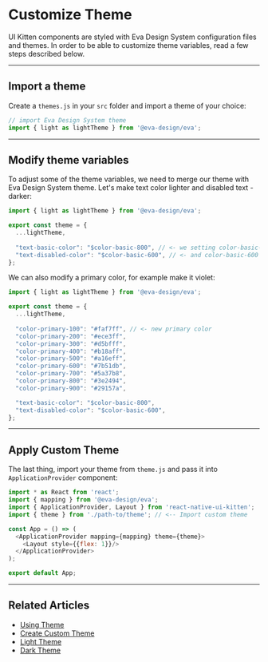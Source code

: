 # Customize Theme

UI Kitten components are styled with Eva Design System configuration files and themes.
In order to be able to customize theme variables, read a few steps described below.

<hr>

## Import a theme

Create a `themes.js` in your `src` folder and import a theme of your choice:

```js
// import Eva Design System theme
import { light as lightTheme } from '@eva-design/eva';
```
<hr>

## Modify theme variables

To adjust some of the theme variables, we need to merge our theme with Eva Design System theme.
Let's make text color lighter and disabled text - darker:

```js
import { light as lightTheme } from '@eva-design/eva';

export const theme = {
  ...lightTheme,
  
  "text-basic-color": "$color-basic-800", // <- we setting color-basic-800 instead of color-basic-1000
  "text-disabled-color": "$color-basic-600", // <- and color-basic-600 as instead of color-basic-500
};
```

We can also modify a primary color, for example make it violet:

```js
import { light as lightTheme } from '@eva-design/eva';

export const theme = {
  ...lightTheme,
  
  "color-primary-100": "#faf7ff", // <- new primary color
  "color-primary-200": "#ece3ff",
  "color-primary-300": "#d5bfff",
  "color-primary-400": "#b18aff",
  "color-primary-500": "#a16eff",
  "color-primary-600": "#7b51db",
  "color-primary-700": "#5a37b8",
  "color-primary-800": "#3e2494",
  "color-primary-900": "#29157a",

  "text-basic-color": "$color-basic-800",
  "text-disabled-color": "$color-basic-600",
};
```

<hr>

## Apply Custom Theme

The last thing, import your theme from `theme.js` and pass it into `ApplicationProvider` component:

```js
import * as React from 'react';
import { mapping } from '@eva-design/eva';
import { ApplicationProvider, Layout } from 'react-native-ui-kitten';
import { theme } from './path-to/theme'; // <-- Import custom theme

const App = () => (
  <ApplicationProvider mapping={mapping} theme={theme}>
    <Layout style={{flex: 1}}/>
  </ApplicationProvider>
);

export default App;
```

<hr>

## Related Articles

- [Using Theme](design-system/use-theme-variables)
- [Create Custom Theme](design-system/create-custom-theme)
- [Light Theme](design-system/light-theme)
- [Dark Theme](design-system/dark-theme)



